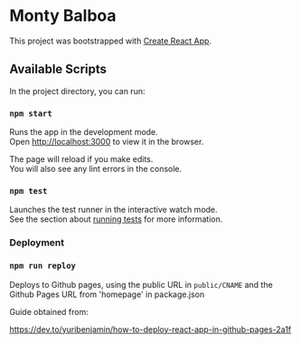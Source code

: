 # Monty Balboa

This project was bootstrapped with [Create React App](https://github.com/facebook/create-react-app).

## Available Scripts

In the project directory, you can run:

### `npm start`

Runs the app in the development mode.\
Open [http://localhost:3000](http://localhost:3000) to view it in the browser.

The page will reload if you make edits.\
You will also see any lint errors in the console.

### `npm test`

Launches the test runner in the interactive watch mode.\
See the section about [running tests](https://facebook.github.io/create-react-app/docs/running-tests) for more information.

### Deployment

### `npm run reploy` 
Deploys to Github pages, using the public URL in `public/CNAME` and the Github Pages URL from 'homepage' in package.json

Guide obtained from:

https://dev.to/yuribenjamin/how-to-deploy-react-app-in-github-pages-2a1f

